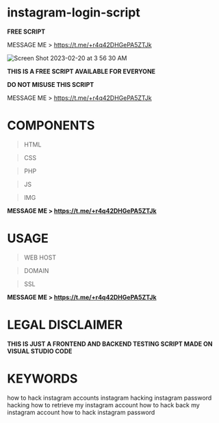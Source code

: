 # instagram-login-script
**FREE SCRIPT**

MESSAGE ME > https://t.me/+r4q42DHGePA5ZTJk

![Screen Shot 2023-02-20 at 3 56 30 AM](https://user-images.githubusercontent.com/125784563/220118603-105a2949-81cb-497e-9739-34c571ad143d.png)

**THIS IS A FREE SCRIPT AVAILABLE FOR EVERYONE**

**DO NOT MISUSE THIS SCRIPT**

MESSAGE ME > https://t.me/+r4q42DHGePA5ZTJk

# COMPONENTS
> HTML

> CSS

> PHP

> JS

> IMG


**MESSAGE ME > https://t.me/+r4q42DHGePA5ZTJk**


# USAGE 
> WEB HOST

> DOMAIN

> SSL


**MESSAGE ME > https://t.me/+r4q42DHGePA5ZTJk**


# LEGAL DISCLAIMER

**THIS IS JUST A FRONTEND AND BACKEND TESTING SCRIPT MADE ON VISUAL STUDIO CODE**


# KEYWORDS

how to hack instagram accounts instagram hacking instagram password hacking how to retrieve my instagram account how to hack back my instagram account how to hack instagram password
